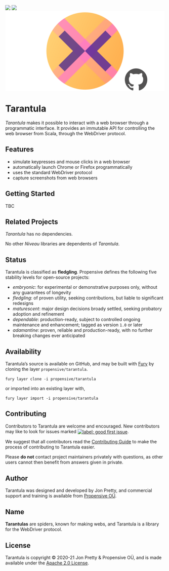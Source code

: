 [<img src="https://img.shields.io/discord/633198088311537684?color=8899f7&label=DISCORD&style=for-the-badge" height="24">](https://discord.gg/v7CjtbnwDq)
[<img src="https://vent.dev/badge/propensive/tarantula" height="24">](https://vent.dev/)
<img src="/doc/images/github.png" valign="middle">

# Tarantula

_Tarantula_ makes it possible to interact with a web browser through a programmatic interface. It
provides an immutable API for controlling the web browser from Scala, through the WebDriver
protocol.

## Features

- simulate keypresses and mouse clicks in a web browser
- automatically launch Chrome or Firefox programmatically
- uses the standard WebDriver protocol
- capture screenshots from web browsers


## Getting Started

TBC


## Related Projects

_Tarantula_ has no dependencies.

No other _Niveau_ libraries are dependents of _Tarantula_.

## Status

Tarantula is classified as __fledgling__. Propensive defines the following five stability levels for open-source projects:

- _embryonic_: for experimental or demonstrative purposes only, without any guarantees of longevity
- _fledgling_: of proven utility, seeking contributions, but liable to significant redesigns
- _maturescent_: major design decisions broady settled, seeking probatory adoption and refinement
- _dependable_: production-ready, subject to controlled ongoing maintenance and enhancement; tagged as version `1.0` or later
- _adamantine_: proven, reliable and production-ready, with no further breaking changes ever anticipated

## Availability

Tarantula&rsquo;s source is available on GitHub, and may be built with [Fury](https://github.com/propensive/fury) by
cloning the layer `propensive/tarantula`.
```
fury layer clone -i propensive/tarantula
```
or imported into an existing layer with,
```
fury layer import -i propensive/tarantula
```

## Contributing

Contributors to Tarantula are welcome and encouraged. New contributors may like to look for issues marked
<a href="https://github.com/propensive/tarantula/labels/good%20first%20issue"><img alt="label: good first issue"
src="https://img.shields.io/badge/-good%20first%20issue-67b6d0.svg" valign="middle"></a>.

We suggest that all contributors read the [Contributing Guide](/contributing.md) to make the process of
contributing to Tarantula easier.

Please __do not__ contact project maintainers privately with questions, as other users cannot then benefit from
answers given in private.

## Author

Tarantula was designed and developed by Jon Pretty, and commercial support and training is available from
[Propensive O&Uuml;](https://propensive.com/).



## Name

__Tarantulas__ are spiders, known for making webs, and Tarantula is a library for the WebDriver protocol.

## License

Tarantula is copyright &copy; 2020-21 Jon Pretty & Propensive O&Uuml;, and is made available under the
[Apache 2.0 License](/license.md).
